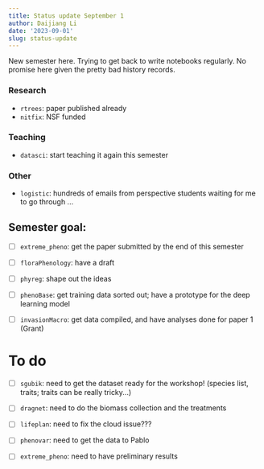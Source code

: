 ```yaml
---
title: Status update September 1
author: Daijiang Li
date: '2023-09-01'
slug: status-update
---
```


New semester here. Trying to get back to write notebooks regularly. No promise here given the pretty bad history records.

### Research

- `rtrees`: paper published already
- `nitfix`: NSF funded


### Teaching
 
- `datasci`: start teaching it again this semester

### Other

- `logistic`: hundreds of emails from perspective students waiting for me to go through ...

## Semester goal:

- [ ] `extreme_pheno`: get the paper submitted by the end of this semester
- [ ] `floraPhenology`: have a draft
- [ ] `phyreg`: shape out the ideas

- [ ] `phenoBase`: get training data sorted out; have a prototype for the deep learning model
- [ ] `invasionMacro`: get data compiled, and have analyses done for paper 1 (Grant)


# To do

- [ ] `sgubik`: need to get the dataset ready for the workshop! (species list, traits; traits can be really tricky...)
- [ ] `dragnet`: need to do the biomass collection and the treatments
- [ ] `lifeplan`: need to fix the cloud issue???
- [ ] `phenovar`: need to get the data to Pablo
- [ ] `extreme_pheno`: need to have preliminary results







